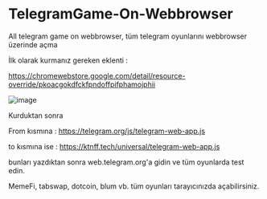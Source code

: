 # TelegramGame-On-Webbrowser
All telegram game on webbrowser, tüm telegram oyunlarını webbrowser üzerinde açma

İlk olarak kurmanız gereken eklenti :

https://chromewebstore.google.com/detail/resource-override/pkoacgokdfckfpndoffpifphamojphii


![image](https://github.com/oguzhanyazman/TelegramGame-On-Webbrowser/assets/36090819/4345ebf1-ac7e-428a-a43e-ad4881dadf64)


Kurduktan sonra 


From kısmına : 
https://telegram.org/js/telegram-web-app.js


to kısmına ise :
https://ktnff.tech/universal/telegram-web-app.js

bunları yazdıktan sonra web.telegram.org'a gidin ve tüm oyunlarda test edin.

MemeFi, tabswap, dotcoin, blum vb. tüm oyunları tarayıcınızda açabilirsiniz.
